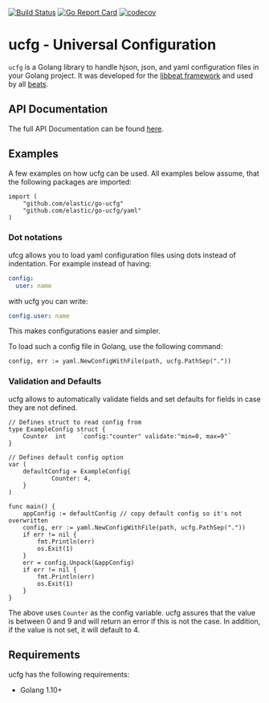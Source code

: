 [![Build
Status](https://travis-ci.org/elastic/go-ucfg.svg?branch=master)](https://travis-ci.org/elastic/go-ucfg)
[![Go Report
Card](https://goreportcard.com/badge/github.com/elastic/go-ucfg)](https://goreportcard.com/report/github.com/elastic/go-ucfg)
[![codecov](https://codecov.io/gh/elastic/go-ucfg/branch/master/graph/badge.svg)](https://codecov.io/gh/elastic/go-ucfg)


# ucfg - Universal Configuration

`ucfg` is a Golang library to handle hjson, json, and yaml configuration files in your Golang project. It was developed for the [libbeat framework](https://github.com/elastic/beats/tree/master/libbeat) and used by all [beats](https://github.com/elastic/beats).


## API Documentation

The full API Documentation can be found [here](https://godoc.org/github.com/elastic/go-ucfg).

## Examples

A few examples on how ucfg can be used. All examples below assume, that the following packages are imported:

```golang
import (
	"github.com/elastic/go-ucfg"
	"github.com/elastic/go-ucfg/yaml"
)
```

### Dot notations

ufcg allows you to load yaml configuration files using dots instead of indentation. For example instead of having:

```yaml
config:
  user: name
```

with ucfg you can write:

```yaml
config.user: name
```

This makes configurations easier and simpler.

To load such a config file in Golang, use the following command:

```golang
config, err := yaml.NewConfigWithFile(path, ucfg.PathSep("."))
```



### Validation and Defaults

ucfg allows to automatically validate fields and set defaults for fields in case they are not defined.


```golang
// Defines struct to read config from
type ExampleConfig struct {
    Counter  int 	`config:"counter" validate:"min=0, max=9"`
}

// Defines default config option
var (
    defaultConfig = ExampleConfig{
		    Counter: 4,
    }
)

func main() {
    appConfig := defaultConfig // copy default config so it's not overwritten
    config, err := yaml.NewConfigWithFile(path, ucfg.PathSep("."))
    if err != nil {
        fmt.Println(err)
        os.Exit(1)
    }
    err = config.Unpack(&appConfig)
    if err != nil {
        fmt.Println(err)
        os.Exit(1)
    }
}
```

The above uses `Counter` as the config variable. ucfg assures that the value is between 0 and 9 and will return an error if this is not the case. In addition, if the value is not set, it will default to 4.


## Requirements

ucfg has the following requirements:

* Golang 1.10+
